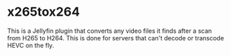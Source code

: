 # x265tox264

This is a Jellyfin plugin that converts any video files it finds after a scan from H265 to H264. This is done for servers that can't decode or transcode HEVC on the fly.

